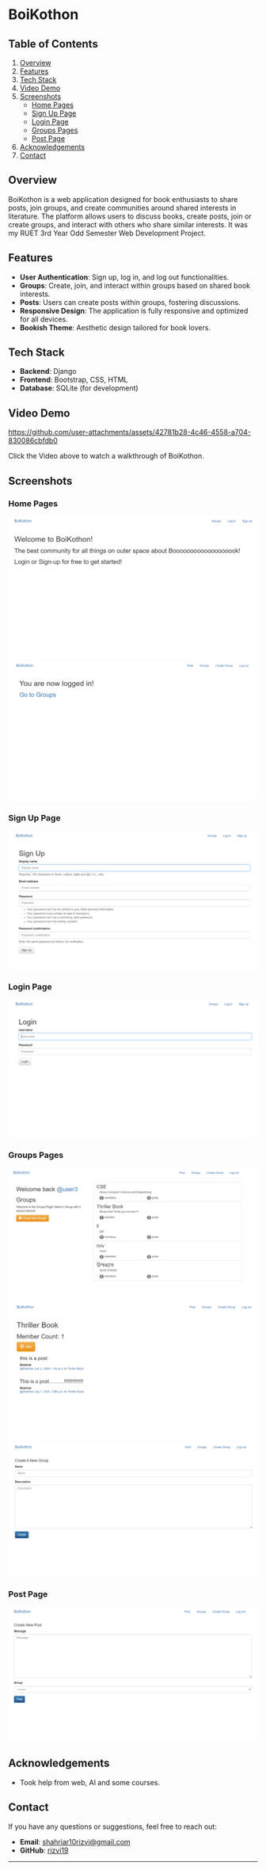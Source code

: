 # BoiKothon


## Table of Contents
1. [Overview](#overview)
2. [Features](#features)
3. [Tech Stack](#tech-stack)
4. [Video Demo](#video-demo)
5. [Screenshots](#screenshots)
    - [Home Pages](#home-pages)
    - [Sign Up Page](#sign-up-page)
    - [Login Page](#login-page)
    - [Groups Pages](#groups-pages)
    - [Post Page](#post-page)
6. [Acknowledgements](#acknowledgements)
7. [Contact](#contact)

## Overview

BoiKothon is a web application designed for book enthusiasts to share posts, join groups, and create communities around shared interests in literature. The platform allows users to discuss books, create posts, join or create groups, and interact with others who share similar interests. It was my RUET 3rd Year Odd Semester Web Development Project.

## Features

- **User Authentication**: Sign up, log in, and log out functionalities.
- **Groups**: Create, join, and interact within groups based on shared book interests.
- **Posts**: Users can create posts within groups, fostering discussions.
- **Responsive Design**: The application is fully responsive and optimized for all devices.
- **Bookish Theme**: Aesthetic design tailored for book lovers.
  
## Tech Stack

- **Backend**: Django
- **Frontend**: Bootstrap, CSS, HTML
- **Database**: SQLite (for development)

## Video Demo

https://github.com/user-attachments/assets/42781b28-4c46-4558-a704-830086cbfdb0

Click the Video above to watch a walkthrough of BoiKothon.


## Screenshots

### Home Pages
![Home Page when Logged Out](https://github.com/rizvi19/BoiKothon/blob/main/assets/loggedOutHome.png)
![Home Page when Logged In](https://github.com/rizvi19/BoiKothon/blob/main/assets/loggedInHome.png)

### Sign Up Page
![Sign Up Page](https://github.com/rizvi19/BoiKothon/blob/main/assets/signup.png)

### Login Page
![Login Page](https://github.com/rizvi19/BoiKothon/blob/main/assets/login.png)

### Groups Pages
![Groups Page](https://github.com/rizvi19/BoiKothon/blob/main/assets/groups.png)
![Inside Groups Page](https://github.com/rizvi19/BoiKothon/blob/main/assets/inGroup.png)
![New Group](https://github.com/rizvi19/BoiKothon/blob/main/assets/newGroup.png)


### Post Page
![Post Page](https://github.com/rizvi19/BoiKothon/blob/main/assets/post.png)



## Acknowledgements

- Took help from web, AI and some courses.

## Contact

If you have any questions or suggestions, feel free to reach out:

- **Email**: shahriar10rizvi@gmail.com
- **GitHub**: [rizvi19](https://github.com/rizvi19)



---



